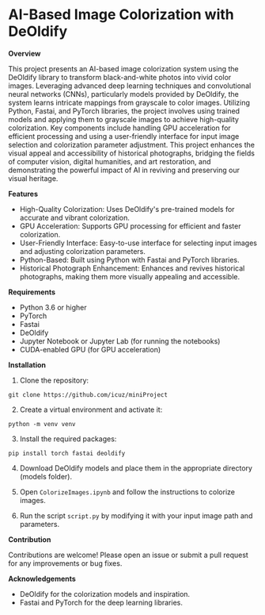 # AI-Based Image Colorization with DeOldify #
**Overview**

This project presents an AI-based image colorization system using the DeOldify library to transform black-and-white photos into vivid color images. Leveraging advanced deep learning techniques and convolutional neural networks (CNNs), particularly models provided by DeOldify, the system learns intricate mappings from grayscale to color images. Utilizing Python, Fastai, and PyTorch libraries, the project involves using trained models and applying them to grayscale images to achieve high-quality colorization. Key components include handling GPU acceleration for efficient processing and using a user-friendly interface for input image selection and colorization parameter adjustment. This project enhances the visual appeal and accessibility of historical photographs, bridging the fields of computer vision, digital humanities, and art restoration, and demonstrating the powerful impact of AI in reviving and preserving our visual heritage.

**Features**

- High-Quality Colorization: Uses DeOldify's pre-trained models for accurate and vibrant colorization.
- GPU Acceleration: Supports GPU processing for efficient and faster colorization.
- User-Friendly Interface: Easy-to-use interface for selecting input images and adjusting colorization parameters.
- Python-Based: Built using Python with Fastai and PyTorch libraries.
- Historical Photograph Enhancement: Enhances and revives historical photographs, making them more visually appealing and accessible.

**Requirements**

- Python 3.6 or higher
- PyTorch
- Fastai
- DeOldify
- Jupyter Notebook or Jupyter Lab (for running the notebooks)
- CUDA-enabled GPU (for GPU acceleration)

**Installation**

1. Clone the repository:

```shell
git clone https://github.com/icuz/miniProject
```

2. Create a virtual environment and activate it:

```shell
python -m venv venv
```

3. Install the required packages:

```shell
pip install torch fastai deoldify
```

4. Download DeOldify models and place them in the appropriate directory (models folder).

5. Open `ColorizeImages.ipynb` and follow the instructions to colorize images.

6. Run the script `script.py` by modifying it with your input image path and parameters.

**Contribution**

Contributions are welcome! Please open an issue or submit a pull request for any improvements or bug fixes.

**Acknowledgements**

- DeOldify for the colorization models and inspiration.
- Fastai and PyTorch for the deep learning libraries.
